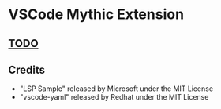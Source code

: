 # VSCode Mythic Extension

## [TODO](./todo.md)

## Credits

- "LSP Sample" released by Microsoft under the MIT License
- "vscode-yaml" released by Redhat under the MIT License
